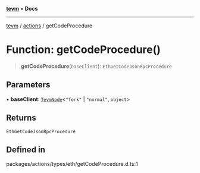 [**tevm**](../../README.md) • **Docs**

***

[tevm](../../modules.md) / [actions](../README.md) / getCodeProcedure

# Function: getCodeProcedure()

> **getCodeProcedure**(`baseClient`): `EthGetCodeJsonRpcProcedure`

## Parameters

• **baseClient**: [`TevmNode`](../../index/type-aliases/TevmNode.md)\<`"fork"` \| `"normal"`, `object`\>

## Returns

`EthGetCodeJsonRpcProcedure`

## Defined in

packages/actions/types/eth/getCodeProcedure.d.ts:1

